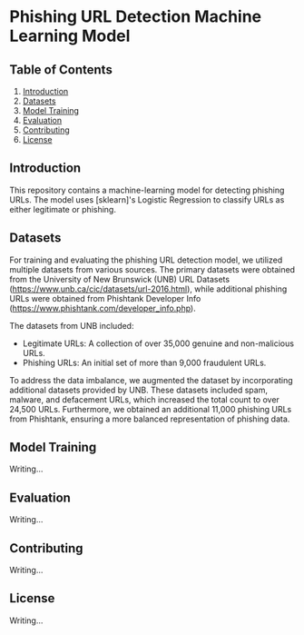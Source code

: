 # Phishing URL Detection Machine Learning Model

## Table of Contents
  1. [Introduction](#introduction)<br>
  2. [Datasets](#datasets)<br>
  3. [Model Training](#model-training)<br>
  4. [Evaluation](#evaluation)<br>
  5. [Contributing](#contributing)<br>
  6. [License](#license)

## <a name="introduction"></a> Introduction
This repository contains a machine-learning model for detecting phishing URLs. The model uses [sklearn]'s Logistic Regression to classify URLs as either legitimate or phishing.

## <a name="datasets"> Datasets
For training and evaluating the phishing URL detection model, we utilized multiple datasets from various sources. The primary datasets were obtained from the University of New Brunswick (UNB) URL Datasets (https://www.unb.ca/cic/datasets/url-2016.html), while additional phishing URLs were obtained from Phishtank Developer Info (https://www.phishtank.com/developer_info.php).

The datasets from UNB included:
 - Legitimate URLs: A collection of over 35,000 genuine and non-malicious URLs.
 - Phishing URLs: An initial set of more than 9,000 fraudulent URLs.

To address the data imbalance, we augmented the dataset by incorporating additional datasets provided by UNB. These datasets included spam, malware, and defacement URLs, which increased the total count to over 24,500 URLs. Furthermore, we obtained an additional 11,000 phishing URLs from Phishtank, ensuring a more balanced representation of phishing data.

## <a name="model-training"> Model Training
Writing...

## <a name="evaluation"> Evaluation
Writing...

## <a name="contributing"> Contributing
Writing...

## <a name="license"> License
Writing...

